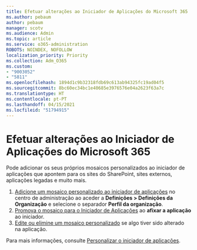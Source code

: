 ```yaml
---
title: Efetuar alterações ao Iniciador de Aplicações do Microsoft 365
ms.author: pebaum
author: pebaum
manager: scotv
ms.audience: Admin
ms.topic: article
ms.service: o365-administration
ROBOTS: NOINDEX, NOFOLLOW
localization_priority: Priority
ms.collection: Adm_O365
ms.custom:
- "9003052"
- "5811"
ms.openlocfilehash: 1894d1c9b32318fdb69c613ab94325fc19ad04f5
ms.sourcegitcommit: 8bc60ec34bc1e40685e3976576e04a2623f63a7c
ms.translationtype: HT
ms.contentlocale: pt-PT
ms.lasthandoff: 04/15/2021
ms.locfileid: "51794915"
---
```

# <a name="make-changes-to-the-microsoft-365-app-launcher"></a>Efetuar alterações ao Iniciador de Aplicações do Microsoft 365

Pode adicionar os seus próprios mosaicos personalizados ao iniciador de aplicações que apontem para os sites do SharePoint, sites externos, aplicações legadas e muito mais.

1. [Adicione um mosaico personalizado ao iniciador de aplicações](https://docs.microsoft.com/microsoft-365/admin/manage/customize-the-app-launcher) no centro de administração ao aceder a  **Definições > Definições da Organização**  e selecione o separador  **Perfil da organização**.
2. [Promova o mosaico para o Iniciador de Aplicações](https://docs.microsoft.com/microsoft-365/admin/manage/customize-the-app-launcher#promote-the-tile-to-app-launcher) ao **afixar a aplicação** ao iniciador.
3. [Edite ou elimine um mosaico personalizado](https://docs.microsoft.com/microsoft-365/admin/manage/customize-the-app-launcher#edit-or-delete-a-custom-tile) se algo tiver sido alterado na aplicação.

Para mais informações, consulte [Personalizar o iniciador de aplicações](https://docs.microsoft.com/microsoft-365/admin/manage/customize-the-app-launcher).
